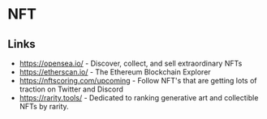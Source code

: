 # NFT





## Links

- https://opensea.io/ - Discover, collect, and sell extraordinary NFTs
- https://etherscan.io/ - The Ethereum Blockchain Explorer
- https://nftscoring.com/upcoming - Follow NFT's that are getting lots of traction on Twitter and Discord
- https://rarity.tools/ - Dedicated to ranking generative art and collectible NFTs by rarity.

